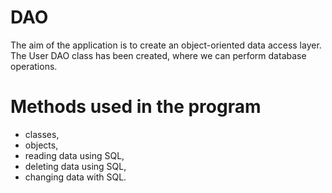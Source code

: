# DAO
The aim of the application is to create an object-oriented data access layer. The User DAO class has been created, where we can perform database operations.

# Methods used in the program
- classes,
- objects,
- reading data using SQL,
- deleting data using SQL,
- changing data with SQL.
